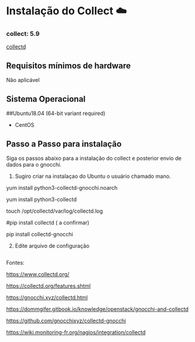 # Instalação do Collect  :cloud:

### collect: 5.9
[collectd](https://www.collectd.org/)

## Requisitos mínimos de hardware
Não aplicável

## Sistema Operacional
##Ubuntu18.04 (64-bit variant required)
- CentOS

## Passo a Passo para instalação
Siga os passos abaixo para a instalação do collect e posterior envio de dados para o gnocchi.

1) Sugiro criar na instalaçao do Ubuntu o usuário chamado mano.



yum install python3-collectd-gnocchi.noarch

yum install python3-collectd

touch /opt/collectd/var/log/collectd.log

#pip install collectd ( a confirmar)

pip install collectd-gnocchi


2) Edite arquivo de configuração
```bashssssss
```

Fontes:

https://www.collectd.org/

https://collectd.org/features.shtml

https://gnocchi.xyz/collectd.html

https://dommgifer.gitbook.io/knowledge/openstack/gnocchi-and-collectd

https://github.com/gnocchixyz/collectd-gnocchi

https://wiki.monitoring-fr.org/nagios/integration/collectd

